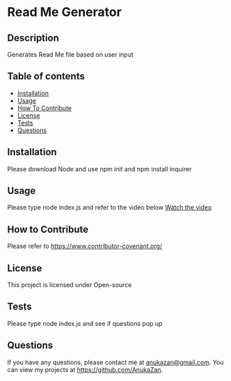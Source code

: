 
  
  # Read Me Generator

  ## Description
  Generates Read Me file based on user input

  ## Table of contents
  - [Installation](#Installation)
  - [Usage](#Usage)
  - [How To Contribute](#How-to-Contribute)
  - [License](#License)
  - [Tests](#Tests)
  - [Questions](#Questions)

  ## Installation
  Please download Node and use npm init and npm install inquirer

  ## Usage
  Please type node index.js and refer to the video below
  [Watch the video](https://drive.google.com/file/d/1dzN1R1PdFg46-XTzC-Fg3VY9f_dFj5Qx/view)

  ## How to Contribute 
  Please refer to https://www.contributor-covenant.org/
  
  ## License
  This project is licensed under Open-source

  ## Tests
  Please type node index.js and see if questions pop up

  ## Questions
  If you have any questions, please contact me at anukazan@gmail.com. You can view my projects at https://github.com/AnukaZan.

